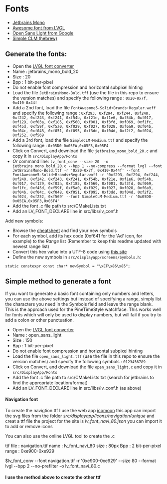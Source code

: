 # Fonts

* [Jetbrains Mono](https://www.jetbrains.com/fr-fr/lp/mono/)
* [Awesome font from LVGL](https://lvgl.io/assets/others/FontAwesome5-Solid+Brands+Regular.woff)
* [Open Sans Light from Google](https://fonts.google.com/specimen/Open+Sans)
* [Simple CLM (hebrew)](https://www.hebrewfont.net/download.php?id=737329)

## Generate the fonts:

* Open the [LVGL font converter](https://lvgl.io/tools/fontconverter)
* Name : jetbrains_mono_bold_20
* Size : 20
* Bpp : 1 bit-per-pixel
* Do not enable font compression and horizontal subpixel hinting
* Load the file `JetBrainsMono-Bold.tff` (use the file in this repo to ensure the version matches) and specify the following range : `0x20-0x7f, 0x410-0x44f`
* Add a 2nd font, load the file `FontAwesome5-Solid+Brands+Regular.woff` and specify the following
  range : `0xf293, 0xf294, 0xf244, 0xf240, 0xf242, 0xf243, 0xf241, 0xf54b, 0xf21e, 0xf1e6, 0xf54b, 0xf017, 0xf129, 0xf03a, 0xf185, 0xf560, 0xf001, 0xf3fd, 0xf069, 0xf1fc, 0xf45d, 0xf59f, 0xf5a0, 0xf029, 0xf027, 0xf028, 0xf6a9, 0xf04b, 0xf04c, 0xf048, 0xf051, 0xf095, 0xf3dd, 0xf04d, 0xf2f2, 0xf024, 0xf252, 0xf569`
* Add a 3rd font, load the file `SimpleCLM-Medium.ttf` and specify the following range : `0x05D0-0x05EA,0x05F3,0x05F4`
* Click on Convert, and download the file `jetbrains_mono_bold_20.c` and copy it in `src/DisplayApp/Fonts`
* *Or* command line: `lv_font_conv --size 20  -o jetbrains_mono_bold_20.c --bpp 1 --no-compress --format lvgl --font JetBrainsMono-Bold.ttf -r '0x20-0x7f, 0x410-0x44f' --font FontAwesome5-Solid+Brands+Regular.woff -r '0xf293, 0xf294, 0xf244, 0xf240, 0xf242, 0xf243, 0xf241, 0xf54b, 0xf21e, 0xf1e6, 0xf54b, 0xf017, 0xf129, 0xf03a, 0xf185, 0xf560, 0xf001, 0xf3fd, 0xf069, 0xf1fc, 0xf45d, 0xf59f, 0xf5a0, 0xf029, 0xf027, 0xf028, 0xf6a9, 0xf04b, 0xf04c, 0xf048, 0xf051, 0xf095, 0xf3dd, 0xf04d, 0xf2f2, 0xf024, 0xf252, 0xf569' --font SimpleCLM-Medium.ttf -r '0x05D0-0x05EA,0x05F3,0x05F4'`
* Add the font .c file path to src/CMakeLists.txt
* Add an LV_FONT_DECLARE line in src/libs/lv_conf.h

Add new symbols:

* Browse the [cheatsheet](https://fontawesome.com/cheatsheet/free/solid) and find your new symbols
* For each symbol, add its hex code (0xf641 for the 'Ad' icon, for example) to the *Range* list (Remember to keep this
  readme updated with newest range list)
* Convert this hex value into a UTF-8 code
  using [this site](http://www.ltg.ed.ac.uk/~richard/utf-8.cgi?input=f185&mode=hex)
* Define the new symbols in `src/displayapp/screens/Symbols.h`:

```
static constexpr const char* newSymbol = "\xEF\x86\x85";
```

## Simple method to generate a font

If you want to generate a basic font containing only numbers and letters, you can use the above settings but instead of specifying a range, simply list the characters you need in the Symbols field and leave the range blank. This is the approach used for the PineTimeStyle watchface.
This works well for fonts which will only be used to display numbers, but will fail if you try to add a colon or other punctuation.

* Open the [LVGL font converter](https://lvgl.io/tools/fontconverter)
* Name : open_sans_light
* Size : 150
* Bpp : 1 bit-per-pixel
* Do not enable font compression and horizontal subpixel hinting
* Load the file `open_sans_light.tff` (use the file in this repo to ensure the version matches) and specify the following symbols : `0123456789`
* Click on Convert, and download the file `open_sans_light.c` and copy it in `src/DisplayApp/Fonts`
* Add the font .c file path to src/CMakeLists.txt (search for jetbrains to find the appropriate location/format)
* Add an LV_FONT_DECLARE line in src/libs/lv_conf.h (as above)

#### Navigation font

To create the navigtion.ttf I use the web app [icomoon](https://icomoon.io/app)
this app can import the svg files from the folder *src/displayapp/icons/navigation/unique* and creat a ttf file the
project for the site is *lv_font_navi_80.json* you can import it to add or remove icons

You can also use the online LVGL tool to create the .c

ttf file : navigation.ttf name : lv_font_navi_80 size : 80px Bpp : 2 bit-per-pixel range : 0xe900-0xe929

$lv_font_conv --font navigation.ttf -r '0xe900-0xe929' --size 80 --format lvgl --bpp 2 --no-prefilter -o
lv_font_navi_80.c

#### I use the method above to create the other ttf
